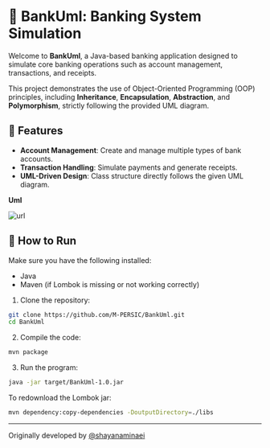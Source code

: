 # 🏦 BankUml: Banking System Simulation

Welcome to **BankUml**, a Java-based banking application designed to simulate core banking operations such as account management, transactions, and receipts.  

This project demonstrates the use of Object-Oriented Programming (OOP) principles, including **Inheritance**, **Encapsulation**, **Abstraction**, and **Polymorphism**, strictly following the provided UML diagram.

## 📌 Features

- **Account Management**: Create and manage multiple types of bank accounts.
- **Transaction Handling**: Simulate payments and generate receipts.
- **UML-Driven Design**: Class structure directly follows the given UML diagram.

**Uml**

![url](./UML.jpg)

## 🚀 How to Run

Make sure you have the following installed:

- Java
- Maven (if Lombok is missing or not working correctly)

1. Clone the repository:

```bash
git clone https://github.com/M-PERSIC/BankUml.git
cd BankUml
```

2. Compile the code:

```bash
mvn package
```

3. Run the program:

```bash
java -jar target/BankUml-1.0.jar
```

To redownload the Lombok jar:

```bash
mvn dependency:copy-dependencies -DoutputDirectory=./libs
```

---

Originally developed by [@shayanaminaei](https://github.com/shayanaminaei)
